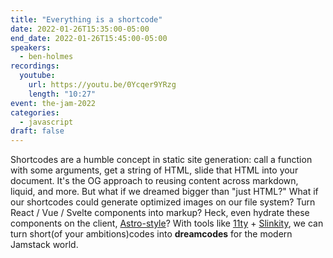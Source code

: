 ```yaml
---
title: "Everything is a shortcode"
date: 2022-01-26T15:35:00-05:00
end_date: 2022-01-26T15:45:00-05:00
speakers:
  - ben-holmes
recordings:
  youtube:
    url: https://youtu.be/0Ycqer9YRzg
    length: "10:27"
event: the-jam-2022
categories:
  - javascript
draft: false
---
```


Shortcodes are a humble concept in static site generation: call a function with some arguments, get a string of HTML, slide that HTML into your document. It's the OG approach to reusing content across markdown, liquid, and more. But what if we dreamed bigger than "just HTML?" What if our shortcodes could generate optimized images on our file system? Turn React / Vue / Svelte components into markup? Heck, even hydrate these components on the client, [Astro-style](https://docs.astro.build/en/core-concepts/component-hydration/)? With tools like [11ty](https://www.11ty.dev/) + [Slinkity](https://slinkity.dev/), we can turn short(of your ambitions)codes into **dreamcodes** for the modern Jamstack world.

